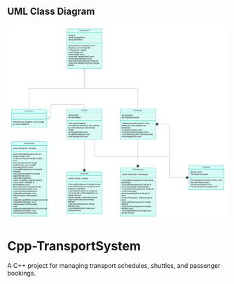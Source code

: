 ## UML Class Diagram

![UML](UML.png)
# Cpp-TransportSystem
A C++ project for managing transport schedules, shuttles, and passenger bookings.
